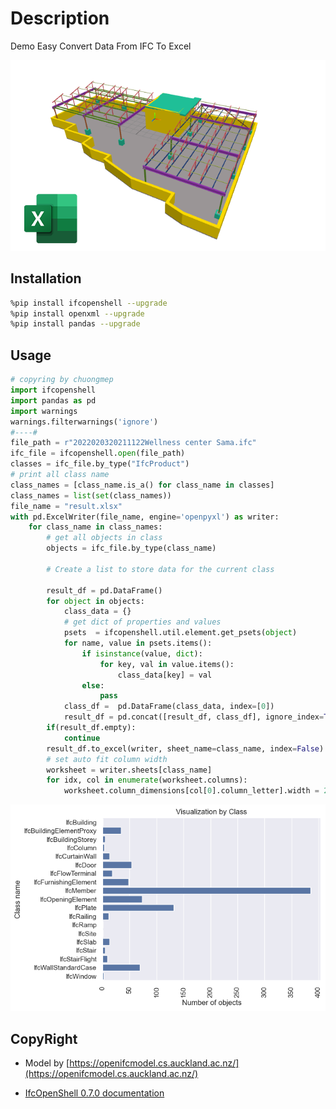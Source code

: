 # Description

Demo Easy Convert Data From IFC To Excel

![](docs/model.png)

## Installation

```bash
%pip install ifcopenshell --upgrade
%pip install openxml --upgrade
%pip install pandas --upgrade
```

## Usage

```python
# copyring by chuongmep
import ifcopenshell
import pandas as pd
import warnings
warnings.filterwarnings('ignore')
#----#
file_path = r"2022020320211122Wellness center Sama.ifc"
ifc_file = ifcopenshell.open(file_path)
classes = ifc_file.by_type("IfcProduct")
# print all class name
class_names = [class_name.is_a() for class_name in classes]
class_names = list(set(class_names))
file_name = "result.xlsx"
with pd.ExcelWriter(file_name, engine='openpyxl') as writer:
    for class_name in class_names:
        # get all objects in class
        objects = ifc_file.by_type(class_name)
        
        # Create a list to store data for the current class
        
        result_df = pd.DataFrame()
        for object in objects:
            class_data = {}
            # get dict of properties and values
            psets  = ifcopenshell.util.element.get_psets(object)
            for name, value in psets.items():
                if isinstance(value, dict):
                    for key, val in value.items():
                        class_data[key] = val
                else:
                    pass
            class_df =  pd.DataFrame(class_data, index=[0])
            result_df = pd.concat([result_df, class_df], ignore_index=True)
        if(result_df.empty):
            continue
        result_df.to_excel(writer, sheet_name=class_name, index=False)
        # set auto fit column width
        worksheet = writer.sheets[class_name]
        for idx, col in enumerate(worksheet.columns):
            worksheet.column_dimensions[col[0].column_letter].width = 20
```

![](docs/output.png)

## CopyRight

- Model by [https://openifcmodel.cs.auckland.ac.nz/](https://openifcmodel.cs.auckland.ac.nz/)

- [IfcOpenShell 0.7.0 documentation](https://blenderbim.org/docs-python/autoapi/ifcopenshell/util/element/index.html#ifcopenshell.util.element.get_properties)
